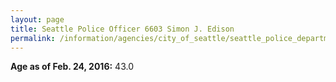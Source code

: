 ```yaml
---
layout: page
title: Seattle Police Officer 6603 Simon J. Edison
permalink: /information/agencies/city_of_seattle/seattle_police_department/copbook/6603/
---
```


**Age as of Feb. 24, 2016:** 43.0
